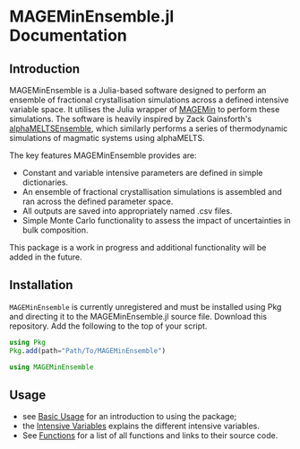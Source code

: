 # MAGEMinEnsemble.jl Documentation

## Introduction

MAGEMinEnsemble is a Julia-based software designed to perform an ensemble of fractional crystallisation simulations across a defined intensive variable space. It utilises the Julia wrapper of [MAGEMin](https://github.com/ComputationalThermodynamics/MAGEMin_C.jl) to perform these simulations. The software is heavily inspired by Zack Gainsforth's [alphaMELTSEnsemble](https://github.com/ZGainsforth/alphaMELTSEnsemble), which similarly performs a series of thermodynamic simulations of magmatic systems using alphaMELTS.

The key features MAGEMinEnsemble provides are:

- Constant and variable intensive parameters are defined in simple dictionaries.
- An ensemble of fractional crystallisation simulations is assembled and ran across the defined parameter space.
- All outputs are saved into appropriately named .csv files.
- Simple Monte Carlo functionality to assess the impact of uncertainties in bulk composition.

This package is a work in progress and additional functionality will be added in the future.

## Installation

`MAGEMinEnsemble` is currently unregistered and must be installed using Pkg and directing it to the MAGEMinEnsemble.jl source file.
Download this repository. Add the following to the top of your script.

```Julia
using Pkg
Pkg.add(path="Path/To/MAGEMinEnsemble")

using MAGEMinEnsemble
```

## Usage

- see [Basic Usage](basic_usage.md) for an introduction to using the package;
- the [Intensive Variables](intensive_variables.md) explains the different intensive variables.
- See [Functions](functions.md) for a list of all functions and links to their source code.
